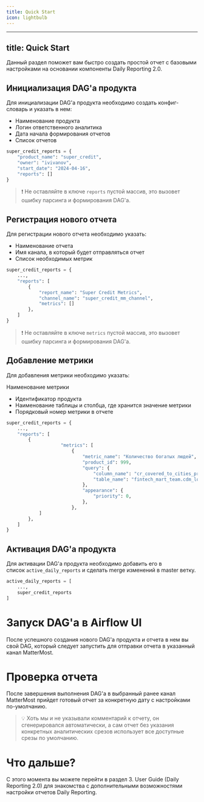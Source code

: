 ```yaml
---
title: Quick Start
icon: lightbulb
---
```


---
title: Quick Start
---

Данный раздел поможет вам быстро создать простой отчет с базовыми настройками на основании компоненты Daily Reporting 2.0.

## Инициализация DAG'a продукта
Для инициализации DAG'а продукта необходимо создать конфиг-словарь и указать в нем:
- Наименование продукта
- Логин ответственного аналитика
- Дата начала формирования отчетов
- Список отчетов

```python 
super_credit_reports = {
    "product_name": "super_credit", 
    "owner": "ivivanov",          
    "start_date": "2024-04-16",    
    "reports": []             
}
```
> :exclamation: Не оставляйте в ключе `reports` пустой массив, это вызовет ошибку парсинга и формирования DAG'а.

## Регистрация нового отчета
Для регистрации нового отчета необходимо указать:
- Наименование отчета
- Имя канала, в который будет отправляться отчет
- Список необходимых метрик

```python 
super_credit_reports = {
    ...,    
    "reports": [
 		{
			"report_name": "Super Credit Metrics",
            "channel_name": "super_credit_mm_channel",
            "metrics": []
		},
	]             
}
```
> :exclamation: Не оставляйте в ключе `metrics` пустой массив, это вызовет ошибку парсинга и формирования DAG'а.

## Добавление метрики
Для добавления метрики необходимо указать:

Наименование метрики
- Идентификатор продукта
- Наименование таблицы и столбца, где хранится значение метрики
- Порядковый номер метрики в отчете

```python 
super_credit_reports = {
    ...,    
    "reports": [
 		{
                    "metrics": [
    	                {
                            "metric_name": "Количество богатых людей",
                            "product_id": 999,
                            "query": {
                                "column_name": "cr_covered_to_cities_presence",
                                "table_name": "fintech_mart_team.cdm_logistic_clients_coverage_daily",
                            },
                            "appearance": {
                                "priority": 0,
                            },
                        },
		    ]
		},
	]             
}
```

## Активация DAG'a продукта
Для активации DAG'а продукта необходимо добавить его в список `active_daily_reports` и сделать merge изменений в master ветку.

```python
active_daily_reports = [
    ...,
 	super_credit_reports
]
```

# Запуск DAG'а в Airflow UI
После успешного создания нового DAG'а продукта и отчета в нем вы свой DAG, который следует запустить для отправки отчета в указанный канал MatterMost.

# Проверка отчета
После завершения выполнения DAG'а в выбранный ранее канал MatterMost прийдет готовый отчет за конкретную дату с настройками по-умолчанию.

> :bulb: Хоть мы и не указывали комментарий к отчету, он сгенерировался автоматически, а сам отчет без указания конкретных аналитических срезов использует все доступные срезы по умолчанию.

# Что дальше?
С этого момента вы можете перейти в раздел 3. User Guide (Daily Reporting 2.0) для знакомства с дополнительными возможностями настройки отчетов Daily Reporting.